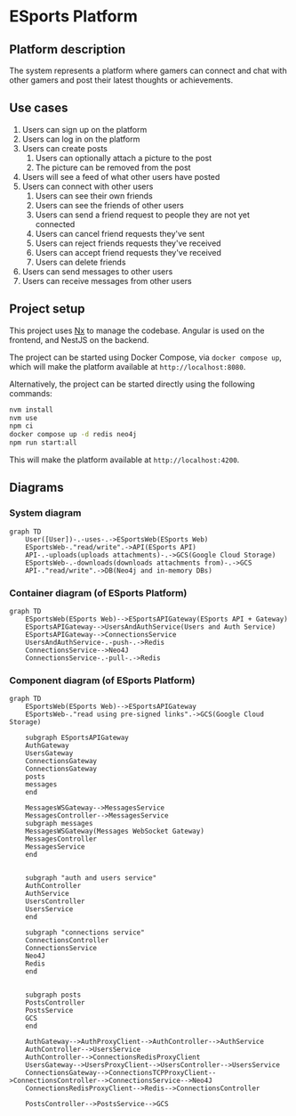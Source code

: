 # ESports Platform

## Platform description

The system represents a platform where gamers can connect and chat with other gamers and post their latest thoughts or achievements.

## Use cases

1. Users can sign up on the platform
2. Users can log in on the platform
3. Users can create posts
    1. Users can optionally attach a picture to the post
    2. The picture can be removed from the post
4. Users will see a feed of what other users have posted
5. Users can connect with other users
    1. Users can see their own friends
    2. Users can see the friends of other users
    3. Users can send a friend request to people they are not yet connected
    4. Users can cancel friend requests they've sent
    5. Users can reject friends requests they've received
    6. Users can accept friend requests they've received
    7. Users can delete friends
6. Users can send messages to other users
7. Users can receive messages from other users

## Project setup

This project uses [Nx](https://nx.dev/) to manage the codebase.
Angular is used on the frontend, and NestJS on the backend.

The project can be started using Docker Compose, via `docker compose up`, which will make the platform available at `http://localhost:8080`.

Alternatively, the project can be started directly using the following commands:

```sh
nvm install
nvm use
npm ci
docker compose up -d redis neo4j
npm run start:all
```

This will make the platform available at `http://localhost:4200`.

## Diagrams

### System diagram

```mermaid
graph TD
    User([User])-.-uses-.->ESportsWeb(ESports Web)
    ESportsWeb-."read/write".->API(ESports API)
    API-.-uploads(uploads attachments)-.->GCS(Google Cloud Storage)
    ESportsWeb-.-downloads(downloads attachments from)-.->GCS
    API-."read/write".->DB(Neo4j and in-memory DBs)
```

### Container diagram (of ESports Platform)

```mermaid
graph TD
    ESportsWeb(ESports Web)-->ESportsAPIGateway(ESports API + Gateway)
    ESportsAPIGateway-->UsersAndAuthService(Users and Auth Service)
    ESportsAPIGateway-->ConnectionsService
    UsersAndAuthService-.-push-.->Redis
    ConnectionsService-->Neo4J
    ConnectionsService-.-pull-.->Redis
```

### Component diagram (of ESports Platform)

```mermaid
graph TD
    ESportsWeb(ESports Web)-->ESportsAPIGateway
    ESportsWeb-."read using pre-signed links".->GCS(Google Cloud Storage)

    subgraph ESportsAPIGateway
    AuthGateway
    UsersGateway
    ConnectionsGateway
    ConnectionsGateway
    posts
    messages
    end

    MessagesWSGateway-->MessagesService
    MessagesController-->MessagesService
    subgraph messages
    MessagesWSGateway(Messages WebSocket Gateway)
    MessagesController
    MessagesService
    end


    subgraph "auth and users service"
    AuthController
    AuthService
    UsersController
    UsersService
    end

    subgraph "connections service"
    ConnectionsController
    ConnectionsService
    Neo4J
    Redis
    end


    subgraph posts
    PostsController
    PostsService
    GCS
    end

    AuthGateway-->AuthProxyClient-->AuthController-->AuthService
    AuthController-->UsersService
    AuthController-->ConnectionsRedisProxyClient
    UsersGateway-->UsersProxyClient-->UsersController-->UsersService
    ConnectionsGateway-->ConnectionsTCPProxyClient-->ConnectionsController-->ConnectionsService-->Neo4J
    ConnectionsRedisProxyClient-->Redis-->ConnectionsController

    PostsController-->PostsService-->GCS
```
